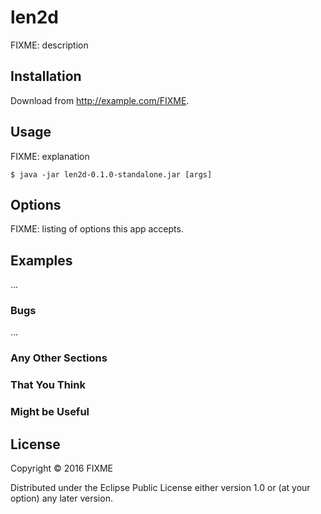 # len2d

FIXME: description

## Installation

Download from http://example.com/FIXME.

## Usage

FIXME: explanation

    $ java -jar len2d-0.1.0-standalone.jar [args]

## Options

FIXME: listing of options this app accepts.

## Examples

...

### Bugs

...

### Any Other Sections
### That You Think
### Might be Useful

## License

Copyright © 2016 FIXME

Distributed under the Eclipse Public License either version 1.0 or (at
your option) any later version.

